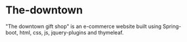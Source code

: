 # The-downtown
"The downtown gift shop" is an e-commerce website built using Spring-boot, html, css, js, jquery-plugins and thymeleaf.
